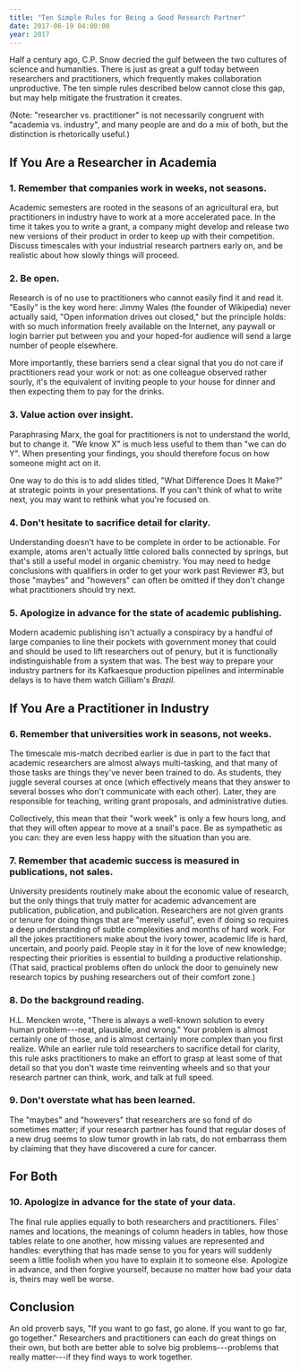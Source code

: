 ```yaml
---
title: "Ten Simple Rules for Being a Good Research Partner"
date: 2017-06-19 04:00:00
year: 2017
---
```


<p>Half a century ago, C.P. Snow decried the gulf between the two
cultures of science and humanities.  There is just as great a gulf
today between researchers and practitioners, which frequently makes
collaboration unproductive.  The ten simple rules described below
cannot close this gap, but may help mitigate the frustration it
creates.</p>

<p>(Note: "researcher vs. practitioner" is not necessarily congruent with
"academia vs. industry", and many people are and do a mix of both, but
the distinction is rhetorically useful.)</p>

<h2>If You Are a Researcher in Academia</h2>

<h3>1. Remember that companies work in weeks, not seasons.</h3>

<p>Academic semesters are rooted in the seasons of an agricultural
era, but practitioners in industry have to work at a more accelerated
pace.  In the time it takes you to write a grant, a company might
develop and release two new versions of their product in order to keep
up with their competition.  Discuss timescales with your industrial
research partners early on, and be realistic about how slowly things
will proceed.</p>

<h3>2. Be open.</h3>

<p>Research is of no use to practitioners who cannot easily find it
and read it.  "Easily" is the key word here: Jimmy Wales (the founder
of Wikipedia) never actually said, "Open information drives out
closed," but the principle holds: with so much information freely
available on the Internet, any paywall or login barrier put between
you and your hoped-for audience will send a large number of people
elsewhere.</p>

<p>More importantly, these barriers send a clear signal that you do
not care if practitioners read your work or not: as one colleague
observed rather sourly, it's the equivalent of inviting people to your
house for dinner and then expecting them to pay for the drinks.</p>

<h3>3. Value action over insight.</h3>

<p>Paraphrasing Marx, the goal for practitioners is not to understand
the world, but to change it.  "We know X" is much less useful to them
than "we can do Y".  When presenting your findings, you should
therefore focus on how someone might act on it.</p>

<p>One way to do this is to add slides titled, "What Difference Does
It Make?"  at strategic points in your presentations.  If you can't
think of what to write next, you may want to rethink what you're
focused on.</p>

<h3>4. Don't hesitate to sacrifice detail for clarity.</h3>

<p>Understanding doesn't have to be complete in order to be
actionable.  For example, atoms aren't actually little colored balls
connected by springs, but that's still a useful model in organic
chemistry.  You may need to hedge conclusions with qualifiers in order
to get your work past Reviewer #3, but those "maybes" and "howevers"
can often be omitted if they don't change what practitioners should
try next.</p>

<h3>5. Apologize in advance for the state of academic publishing.</h3>

<p>Modern academic publishing isn't actually a conspiracy by a handful
of large companies to line their pockets with government money that
could and should be used to lift researchers out of penury, but it is
functionally indistinguishable from a system that was.  The best way
to prepare your industry partners for its Kafkaesque production
pipelines and interminable delays is to have them watch Gilliam's
<em>Brazil</em>.</p>

<h2>If You Are a Practitioner in Industry</h2>

<h3>6. Remember that universities work in seasons, not weeks.</h3>

<p>The timescale mis-match decribed earlier is due in part to the fact
that academic researchers are almost always multi-tasking, and that
many of those tasks are things they've never been trained to do.  As
students, they juggle several courses at once (which effectively means
that they answer to several bosses who don't communicate with each
other).  Later, they are responsible for teaching, writing grant
proposals, and administrative duties.</p>

<p>Collectively, this mean that their "work week" is only a few hours
long, and that they will often appear to move at a snail's pace.  Be
as sympathetic as you can: they are even less happy with the situation
than you are.</p>

<h3>7. Remember that academic success is measured in publications, not sales.</h3>

<p>University presidents routinely make about the economic value of
research, but the only things that truly matter for academic
advancement are publication, publication, and publication.
Researchers are not given grants or tenure for doing things that are
"merely useful", even if doing so requires a deep understanding of
subtle complexities and months of hard work.  For all the jokes
practitioners make about the ivory tower, academic life is hard,
uncertain, and poorly paid.  People stay in it for the love of new
knowledge; respecting their priorities is essential to building a
productive relationship.  (That said, practical problems often do
unlock the door to genuinely new research topics by pushing
researchers out of their comfort zone.)</p>

<h3>8. Do the background reading.</h3>

<p>H.L. Mencken wrote, "There is always a well-known solution to every
human problem---neat, plausible, and wrong."  Your problem is almost
certainly one of those, and is almost certainly more complex than you
first realize.  While an earlier rule told researchers to sacrifice
detail for clarity, this rule asks practitioners to make an effort to
grasp at least some of that detail so that you don't waste time
reinventing wheels and so that your research partner can think, work,
and talk at full speed.</p>

<h3>9. Don't overstate what has been learned.</h3>

<p>The "maybes" and "howevers" that researchers are so fond of do
sometimes matter; if your research partner has found that regular
doses of a new drug seems to slow tumor growth in lab rats, do not
embarrass them by claiming that they have discovered a cure for
cancer.</p>

<h2>For Both</h2>

<h3>10. Apologize in advance for the state of your data.</h3>

<p>The final rule applies equally to both researchers and
practitioners.  Files' names and locations, the meanings of column
headers in tables, how those tables relate to one another, how missing
values are represented and handles: everything that has made sense to
you for years will suddenly seem a little foolish when you have to
explain it to someone else.  Apologize in advance, and then forgive
yourself, because no matter how bad your data is, theirs may well be
worse.</p>

<h2>Conclusion</h2>

<p>An old proverb says, "If you want to go fast, go alone.  If you
want to go far, go together."  Researchers and practitioners can each
do great things on their own, but both are better able to solve big
problems---problems that really matter---if they find ways to work
together.</p>
